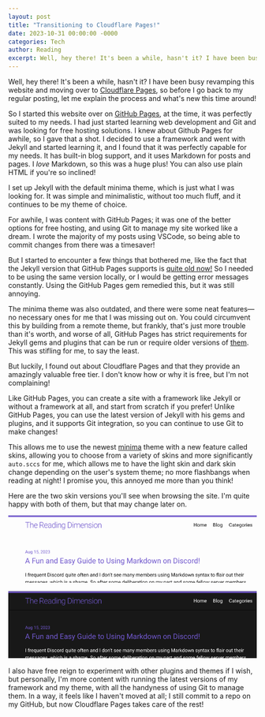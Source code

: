 ```yaml
---
layout: post
title: "Transitioning to Cloudflare Pages!"
date: 2023-10-31 00:00:00 -0000
categories: Tech  
author: Reading
excerpt: Well, hey there! It's been a while, hasn't it? I have been busy revamping this website and moving over to [Cloudflare Pages](https://pages.cloudflare.com/), so before I go back to my regular posting, let me explain the process and what's new this time around! 
---
```

Well, hey there! It's been a while, hasn't it? I have been busy revamping this website and moving over to [Cloudflare Pages](https://pages.cloudflare.com/), so before I go back to my regular posting, let me explain the process and what's new this time around! 

So I started this website over on [GitHub Pages](https://pages.github.com/), at the time, it was perfectly suited to my needs. I had just started learning web development and Git and was looking for free hosting solutions. I knew about Github Pages for awhile, so I gave that a shot. I decided to use a framework and went with Jekyll and started learning it, and I found that it was perfectly capable for my needs. It has built-in blog support, and it uses Markdown for posts and pages. I *love* Markdown, so this was a huge plus! You can also use plain HTML if you're so inclined!

I set up Jekyll with the default minima theme, which is just what I was looking for. It was simple and minimalistic, without too much fluff, and it continues to be my theme of choice. 

For awhile, I was content with GitHub Pages; it was one of the better options for free hosting, and using Git to manage my site worked like a dream. I wrote the majority of my posts using VSCode, so being able to commit changes from there was a timesaver! 

But I started to encounter a few things that bothered me, like the fact that the Jekyll version that GitHub Pages supports is [quite old now!](https://github.com/jekyll/jekyll/releases/tag/v3.9.3) So I needed to be using the same version locally, or I would be getting error messages constantly. Using the GitHub Pages gem remedied this, but it was still annoying. 

The minima theme was also outdated, and there were some neat features—no necessary ones for me that I was missing out on. You could circumvent this by building from a remote theme, but frankly, that's just more trouble than it's worth, and worse of all, GitHub Pages has strict requirements for Jekyll gems and plugins that can be run or require older versions of [them](https://pages.github.com/versions/). This was stifling for me, to say the least.

But luckily, I found out about Cloudflare Pages and that they provide an amazingly valuable free tier. I don't know how or why it is free, but I'm not complaining!

Like GitHub Pages, you can create a site with a framework like Jekyll or without a framework at all, and start from scratch if you prefer! Unlike GitHub Pages, you can use the latest version of Jekyll with his gems and plugins, and it supports Git integration, so you can continue to use Git to make changes!

This allows me to use the newest [minima](https://github.com/jekyll/minima) theme with a new feature called skins, allowing you to choose from a variety of skins and more significantly `auto.sccs` for me, which allows me to have the light skin and dark skin change depending on the user's system theme; no more flashbangs when reading at night! I promise you, this annoyed me more than you think! 

Here are the two skin versions you'll see when browsing the site. I'm quite happy with both of them, but that may change later on.

![My website with the light skin applied, this was you get regardless of your system them back on the old site, glad thats behind us now! :)](/assets/images/minima-lightskin.png)

![My website with the dark skin applied, safe for night readers!](/assets/images/minima-darkskin.png)

I also have free reign to experiment with other plugins and themes if I wish, but personally, I'm more content with running the latest versions of my framework and my theme, with all the handyness of using Git to manage them. In a way, it feels like I haven't moved at all; I still commit to a repo on my GitHub, but now Cloudflare Pages takes care of the rest!

